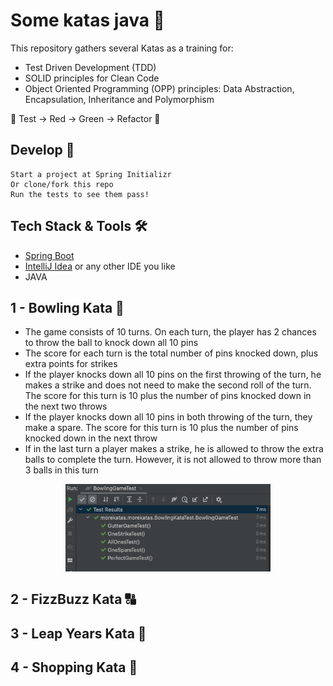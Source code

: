 # Some katas java 🥋
This repository gathers several Katas as a training for:
- Test Driven Development (TDD)
- SOLID principles for Clean Code
- Object Oriented Programming (OPP) principles: Data Abstraction, Encapsulation, Inheritance and Polymorphism

🚥 Test → Red → Green → Refactor 🔁

## Develop 📌

```
Start a project at Spring Initializr
Or clone/fork this repo
Run the tests to see them pass!
```

## Tech Stack & Tools 🛠

- [Spring Boot](https://spring.io/projects/spring-boot)
- [IntelliJ Idea](https://www.jetbrains.com/idea/) or any other IDE you like
- JAVA

## 1 - Bowling Kata 🎳

* The game consists of 10 turns. On each turn, the player has 2 chances to throw the ball to knock down all 10 pins 
* The score for each turn is the total number of pins knocked down, plus extra points for strikes 
* If the player knocks down all 10 pins on the first throwing of the turn, he makes a strike and does not need to make the second roll of the turn. The score for this turn is 10 plus the number of pins knocked down in the next two throws
* If the player knocks down all 10 pins in both throwing of the turn, they make a spare. The score for this turn is 10 plus the number of pins knocked down in the next throw
* If in the last turn a player makes a strike, he is allowed to throw the extra balls to complete the turn. However, it is not allowed to throw more than 3 balls in this turn

<p align="center">
<img src="./src/main/java/assets/bowlingTest.png" width=65%>
</p>

## 2 - FizzBuzz Kata 🔠

## 3 - Leap Years Kata 📅

## 4 - Shopping Kata 🛒